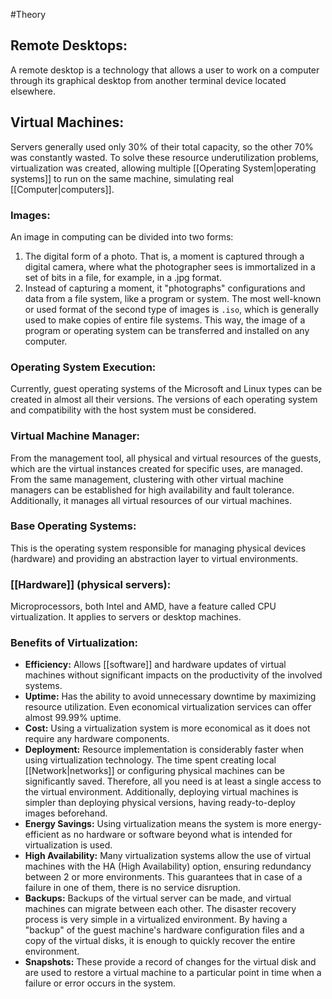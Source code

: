 #Theory 
## Remote Desktops:
A remote desktop is a technology that allows a user to work on a computer through its graphical desktop from another terminal device located elsewhere.
## Virtual Machines:
Servers generally used only 30% of their total capacity, so the other 70% was constantly wasted. To solve these resource underutilization problems, virtualization was created, allowing multiple [[Operating System|operating systems]] to run on the same machine, simulating real [[Computer|computers]].
### Images:
An image in computing can be divided into two forms:
1. The digital form of a photo. That is, a moment is captured through a digital camera, where what the photographer sees is immortalized in a set of bits in a file, for example, in a .jpg format.
2. Instead of capturing a moment, it "photographs" configurations and data from a file system, like a program or system. The most well-known or used format of the second type of images is `.iso`, which is generally used to make copies of entire file systems. This way, the image of a program or operating system can be transferred and installed on any computer.
### Operating System Execution:
Currently, guest operating systems of the Microsoft and Linux types can be created in almost all their versions. The versions of each operating system and compatibility with the host system must be considered.
### Virtual Machine Manager:
From the management tool, all physical and virtual resources of the guests, which are the virtual instances created for specific uses, are managed. From the same management, clustering with other virtual machine managers can be established for high availability and fault tolerance. Additionally, it manages all virtual resources of our virtual machines.
### Base Operating Systems:
This is the operating system responsible for managing physical devices (hardware) and providing an abstraction layer to virtual environments.
### [[Hardware]] (physical servers):
Microprocessors, both Intel and AMD, have a feature called CPU virtualization. It applies to servers or desktop machines.
### Benefits of Virtualization:
- **Efficiency:** Allows [[software]] and hardware updates of virtual machines without significant impacts on the productivity of the involved systems.
- **Uptime:** Has the ability to avoid unnecessary downtime by maximizing resource utilization. Even economical virtualization services can offer almost 99.99% uptime.
- **Cost:** Using a virtualization system is more economical as it does not require any hardware components.
- **Deployment:** Resource implementation is considerably faster when using virtualization technology. The time spent creating local [[Network|networks]] or configuring physical machines can be significantly saved. Therefore, all you need is at least a single access to the virtual environment. Additionally, deploying virtual machines is simpler than deploying physical versions, having ready-to-deploy images beforehand.
- **Energy Savings:** Using virtualization means the system is more energy-efficient as no hardware or software beyond what is intended for virtualization is used.
- **High Availability:** Many virtualization systems allow the use of virtual machines with the HA (High Availability) option, ensuring redundancy between 2 or more environments. This guarantees that in case of a failure in one of them, there is no service disruption.
- **Backups:** Backups of the virtual server can be made, and virtual machines can migrate between each other. The disaster recovery process is very simple in a virtualized environment. By having a "backup" of the guest machine's hardware configuration files and a copy of the virtual disks, it is enough to quickly recover the entire environment.
- **Snapshots:** These provide a record of changes for the virtual disk and are used to restore a virtual machine to a particular point in time when a failure or error occurs in the system.